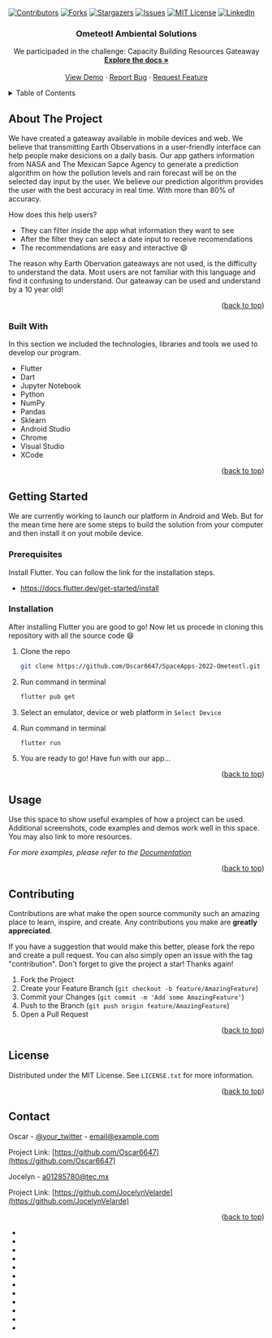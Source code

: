 <!-- Improved compatibility of back to top link: See: https://github.com/othneildrew/Best-README-Template/pull/73 -->
<a name="NASA Space Apps Challenge: Ometeotl"></a>
<!--
*** Thanks for checking out the Best-README-Template. If you have a suggestion
*** that would make this better, please fork the repo and create a pull request
*** or simply open an issue with the tag "enhancement".
*** Don't forget to give the project a star!
*** Thanks again! Now go create something AMAZING! :D
-->



<!-- PROJECT SHIELDS -->
<!--
*** I'm using markdown "reference style" links for readability.
*** Reference links are enclosed in brackets [ ] instead of parentheses ( ).
*** See the bottom of this document for the declaration of the reference variables
*** for contributors-url, forks-url, etc. This is an optional, concise syntax you may use.
*** https://www.markdownguide.org/basic-syntax/#reference-style-links
-->
[![Contributors][contributors-shield]][contributors-url]
[![Forks][forks-shield]][forks-url]
[![Stargazers][stars-shield]][stars-url]
[![Issues][issues-shield]][issues-url]
[![MIT License][license-shield]][license-url]
[![LinkedIn][linkedin-shield]][linkedin-url]

  <h3 align="center">Ometeotl Ambiental Solutions</h3>

  <p align="center">
    We participaded in the challenge: Capacity Building Resources Gateaway
    <br />
    <a href="https://github.com/Oscar6647/SpaceApps-2022-Ometeotl"><strong>Explore the docs »</strong></a>
    <br />
    <br />
    <a href="https://drive.google.com/file/d/1QWwP7SG6py8EyWiH0IRyxO52G0_y9S-i/view?usp=sharing">View Demo</a>
    ·
    <a href="https://github.com/othneildrew/Best-README-Template/issues">Report Bug</a>
    ·
    <a href="https://github.com/othneildrew/Best-README-Template/issues">Request Feature</a>
  </p>
</div>



<!-- TABLE OF CONTENTS -->
<details>
  <summary>Table of Contents</summary>
  <ol>
    <li>
      <a href="#about-the-project">About The Project</a>
      <ul>
        <li><a href="#built-with">Built With</a></li>
      </ul>
    </li>
    <li>
      <a href="#getting-started">Getting Started</a>
      <ul>
        <li><a href="#prerequisites">Prerequisites</a></li>
        <li><a href="#installation">Installation</a></li>
      </ul>
    </li>
    <li><a href="#usage">Usage</a></li>
    <li><a href="#contributing">Contributing</a></li>
    <li><a href="#contact">Contact</a></li>
  </ol>
</details>



<!-- ABOUT THE PROJECT -->
## About The Project

We have created a gateaway available in mobile devices and web. We believe that transmitting Earth Observations in a user-friendly interface can help people make desicions on a daily basis. Our app gathers information from NASA and The Mexican Sapce Agency to generate a prediction algorithm on how the pollution levels and rain forecast will be on the selected day input by the user. We believe our prediction algorithm provides the user with the best accuracy in real time. With more than 80% of accuracy. 

How does this help users?
* They can filter inside the app what information they want to see
* After the filter they can select a date input to receive recomendations
* The recommendations are easy and interactive :smile:

The reason why Earth Obervation gateaways are not used, is the difficulty to understand the data. Most users are not familiar with this language and find it confusing to understand. Our gateaway can be used and understand by a 10 year old!


<p align="right">(<a href="#readme-top">back to top</a>)</p>



### Built With

In this section we included the technologies, libraries and tools we used to develop our program. 

* Flutter
* Dart
* Jupyter Notebook
* Python
* NumPy
* Pandas
* Sklearn
* Android Studio
* Chrome
* Visual Studio
* XCode


<p align="right">(<a href="#readme-top">back to top</a>)</p>



<!-- GETTING STARTED -->
## Getting Started

We are currently working to launch our platform in Android and Web. But for the mean time here are some steps to build the solution from your computer and then install it on yout mobile device. 

### Prerequisites

Install Flutter. You can follow the link for the installation steps. 
* https://docs.flutter.dev/get-started/install


### Installation

After installing Flutter you are good to go! Now let us procede in cloning this repository with all the source code :smile:

1. Clone the repo
   ```sh
   git clone https://github.com/Oscar6647/SpaceApps-2022-Ometeotl.git
   ```
3. Run command in terminal
   ```sh
   flutter pub get
   ```
4. Select an emulator, device or web platform in `Select Device`

5. Run command in terminal
   ```sh
   flutter run
   ```
 6. You are ready to go! Have fun with our app...

<p align="right">(<a href="#readme-top">back to top</a>)</p>



<!-- USAGE EXAMPLES -->
## Usage

Use this space to show useful examples of how a project can be used. Additional screenshots, code examples and demos work well in this space. You may also link to more resources.

_For more examples, please refer to the [Documentation](https://example.com)_

<p align="right">(<a href="#readme-top">back to top</a>)</p>


<!-- CONTRIBUTING -->
## Contributing

Contributions are what make the open source community such an amazing place to learn, inspire, and create. Any contributions you make are **greatly appreciated**.

If you have a suggestion that would make this better, please fork the repo and create a pull request. You can also simply open an issue with the tag "contribution".
Don't forget to give the project a star! Thanks again!

1. Fork the Project
2. Create your Feature Branch (`git checkout -b feature/AmazingFeature`)
3. Commit your Changes (`git commit -m 'Add some AmazingFeature'`)
4. Push to the Branch (`git push origin feature/AmazingFeature`)
5. Open a Pull Request

<p align="right">(<a href="#readme-top">back to top</a>)</p>


<!-- LICENSE -->
## License

Distributed under the MIT License. See `LICENSE.txt` for more information.

<p align="right">(<a href="#readme-top">back to top</a>)</p>


<!-- CONTACT -->
## Contact

Oscar - [@your_twitter](https://twitter.com/your_username) - email@example.com

Project Link: [https://github.com/Oscar6647](https://github.com/Oscar6647)

Jocelyn - a01285780@tec.mx

Project Link: [https://github.com/JocelynVelarde](https://github.com/JocelynVelarde)

<p align="right">(<a href="#readme-top">back to top</a>)</p>

- [contributors-shield]: https://img.shields.io/github/contributors/Oscar6647/SpaceApps-2022-Ometeotl.svg?style=for-the-badge
- [contributors-url]: https://github.com/Oscar6647/SpaceApps-2022-Ometeotl/graphs/contributors
- [forks-shield]: https://img.shields.io/github/forks/Oscar6647/SpaceApps-2022-Ometeotl.svg?style=for-the-badge
- [forks-url]: https://github.com/Oscar6647/SpaceApps-2022-Ometeotl/network/members
- [stars-shield]: https://img.shields.io/github/stars/Oscar6647/SpaceApps-2022-Ometeotl.svg?style=for-the-badge
- [stars-url]: https://github.com/Oscar6647/SpaceApps-2022-Ometeotl/stargazers
- [issues-shield]: https://img.shields.io/github/issues/Oscar6647/SpaceApps-2022-Ometeotl.svg?style=for-the-badge
- [issues-url]: https://github.com/Oscar6647/SpaceApps-2022-Ometeotl/issues
- [license-shield]: https://img.shields.io/github/license/Oscar6647/SpaceApps-2022-Ometeotl.svg?style=for-the-badge
- [license-url]: https://github.com/Oscar6647/SpaceApps-2022-Ometeotl/blob/master/LICENSE.txt
- [linkedin-shield]: https://img.shields.io/badge/-LinkedIn-black.svg?style=for-the-badge&logo=linkedin&colorB=555
- [linkedin-url]: https://www.linkedin.com/in/jocelynvelarde/
